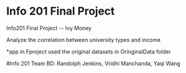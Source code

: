 # Info 201 Final Project  
Info201 Final Project -- Ivy Money

Analyze the correlation between university types and income

*app in Fproject used the original datasets in OringinalData folder

#Info 201 Team BD: Randolph Jenkins, Vridhi Manchanda, Yaqi Wang

